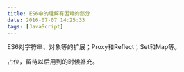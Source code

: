 ```yaml
---
title: ES6中的理解有困难的部分
date: 2016-07-07 14:25:33
tags: [JavaScript]
---
```


ES6对字符串、对象等的扩展；Proxy和Reflect；Set和Map等。
<!--more-->

占位，留待以后用到的时候补充。


